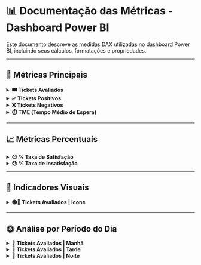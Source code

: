 # 📊 Documentação das Métricas - Dashboard Power BI

Este documento descreve as medidas DAX utilizadas no dashboard Power BI, incluindo seus cálculos, formatações e propriedades.

---

## 🔢 Métricas Principais

<details>
<summary><strong>🎟️ Tickets Avaliados</strong></summary>

```dax
COUNTROWS('tabela_ticket')
```

**Propriedades:**
- **Nome:** Tickets Avaliados  
- **Tabela Inicial:** _medidas  
- **Sinônimo:** tickets avaliados  
- **Oculto:** Não  
- **Formato:** Número Inteiro  
- **Separador de milhares:** Sim  
- **Casas Decimais:** 0  
- **Categoria de Dados:** Não categorizado

</details>

<details>
<summary><strong>✅ Tickets Positivos</strong></summary>

```dax
CALCULATE(
    COUNTA(tabela_ticket[ticket_id]),
    tabela_ticket[score] = "good"
)
```

**Propriedades:**
- **Nome:** Tickets Positivos  
- **Tabela Inicial:** _medidas  
- **Sinônimo:** tickets positivos  
- **Oculto:** Não  
- **Formato:** Número Inteiro  
- **Separador de milhares:** Sim  
- **Casas Decimais:** 0  
- **Categoria de Dados:** Não categorizado

</details>

<details>
<summary><strong>❌ Tickets Negativos</strong></summary>

```dax
CALCULATE(
    COUNTA(tabela_ticket[ticket_id]),
    tabela_ticket[score] = "bad"
)
```

**Propriedades:**
- **Nome:** Tickets Negativos  
- **Tabela Inicial:** _medidas  
- **Sinônimo:** tickets negativos  
- **Oculto:** Não  
- **Formato:** Número Inteiro  
- **Separador de milhares:** Sim  
- **Casas Decimais:** 0  
- **Categoria de Dados:** Não categorizado

</details>

<details>
<summary><strong>⏱️ TME (Tempo Médio de Espera)</strong></summary>

```dax
VAR AvgMinutos = AVERAGE(tabela_ticket[tempo_de_resposta])
VAR Dias = INT(AvgMinutos / 1440)  -- 1440 minutos = 1 dia
VAR Horas = INT(MOD(AvgMinutos, 1440) / 60)
VAR Minutos = MOD(AvgMinutos, 60)
RETURN
FORMAT(Dias, "0") & "d " & FORMAT(Horas, "0") & "h " & FORMAT(Minutos, "0") & "m"
```

**Propriedades:**
- **Nome:** TME  
- **Tabela Inicial:** _medidas  
- **Sinônimo:** tme  
- **Oculto:** Não  
- **Formato:** Texto  
- **Separador de milhares:** Sim  
- **Casas Decimais:** 0  
- **Categoria de Dados:** Não categorizado

</details>

---

## 📈 Métricas Percentuais

<details>
<summary><strong>😊 % Taxa de Satisfação</strong></summary>

```dax
DIVIDE([Tickets Positivos], [Tickets Avaliados])
```

**Propriedades:**
- **Nome:** % Taxa de Satisfação  
- **Tabela Inicial:** _medidas  
- **Sinônimo:** % taxa de satisfação  
- **Oculto:** Não  
- **Formato:** Porcentagem  
- **Separador de milhares:** Não  
- **Casas Decimais:** 1  
- **Categoria de Dados:** Não categorizado

</details>

<details>
<summary><strong>😞 % Taxa de Insatisfação</strong></summary>

```dax
DIVIDE([Tickets Negativos], [Tickets Avaliados])
```

**Propriedades:**
- **Nome:** % Taxa de Insatisfação  
- **Tabela Inicial:** _medidas  
- **Sinônimo:** % taxa de insatisfação  
- **Oculto:** Não  
- **Formato:** Porcentagem  
- **Separador de milhares:** Não  
- **Casas Decimais:** 1  
- **Categoria de Dados:** Não categorizado

</details>

---

## 🔔 Indicadores Visuais

<details>
<summary><strong>🟢🔴 Tickets Avaliados | Ícone</strong></summary>

```dax
SWITCH(
    TRUE(),
    [Tickets Positivos] = 1, "🟢",
    "🔴"
)
```

**Propriedades:**
- **Nome:** Tickets Avaliados | Icone  
- **Tabela Inicial:** _medidas  
- **Sinônimo:** tickets avaliados | icone  
- **Oculto:** Não  
- **Formato:** Texto  
- **Separador de milhares:** Não  
- **Casas Decimais:** 0  
- **Categoria de Dados:** Não categorizado

</details>

---

## 🌞 Análise por Período do Dia

<details>
<summary><strong>🌅 Tickets Avaliados | Manhã</strong></summary>

```dax
CALCULATE(
    COUNTA(tabela_ticket[ticket_id]),
    tabela_ticket[Periodo_Dia] = "Manhã"
)
```

**Propriedades:**
- **Nome:** Tickets Avaliados | Manhã  
- **Tabela Inicial:** _medidas  
- **Sinônimo:** tickets avaliados | manhã  
- **Oculto:** Não  
- **Formato:** Número Inteiro  
- **Separador de milhares:** Não  
- **Casas Decimais:** 0  
- **Categoria de Dados:** Não categorizado

</details>

<details>
<summary><strong>🌇 Tickets Avaliados | Tarde</strong></summary>

```dax
CALCULATE(
    COUNTA(tabela_ticket[ticket_id]),
    tabela_ticket[Periodo_Dia] = "Tarde"
)
```

**Propriedades:**
- **Nome:** Tickets Avaliados | Tarde  
- **Tabela Inicial:** _medidas  
- **Sinônimo:** tickets avaliados | tarde  
- **Oculto:** Não  
- **Formato:** Número Inteiro  
- **Separador de milhares:** Não  
- **Casas Decimais:** 0  
- **Categoria de Dados:** Não categorizado

</details>

<details>
<summary><strong>🌃 Tickets Avaliados | Noite</strong></summary>

```dax
CALCULATE(
    COUNTA(tabela_ticket[ticket_id]),
    tabela_ticket[Periodo_Dia] = "Noite"
)
```

**Propriedades:**
- **Nome:** Tickets Avaliados | Noite  
- **Tabela Inicial:** _medidas  
- **Sinônimo:** tickets avaliados | noite  
- **Oculto:** Não  
- **Formato:** Número Inteiro  
- **Separador de milhares:** Não  
- **Casas Decimais:** 0  
- **Categoria de Dados:** Não categorizado

</details>
